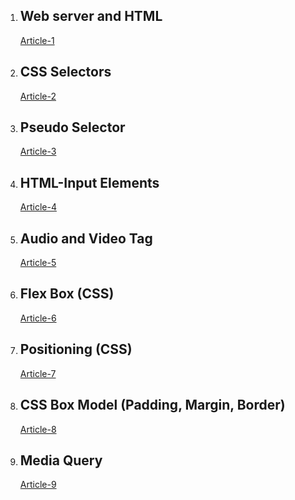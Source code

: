 1. ## **Web server and HTML**
    [Article-1](https://abhi1896.hashnode.dev/about-web-server-and-html "web server and HTML")

2. ## **CSS Selectors**
    [Article-2](https://abhi1896.hashnode.dev/css-selectors)

3. ## **Pseudo Selector**
   [Article-3](https://abhi1896.hashnode.dev/pseudo-selectors)

4. ## **HTML-Input Elements** 
   [Article-4](https://hashnode.com/post/clewtpapz000209jt1ahecivl)
   
5. ## **Audio and Video Tag**
   [Article-5](https://hashnode.com/post/cleza9t2m000209jz897t03gu)
   
6. ## **Flex Box (CSS)**
   [Article-6](https://hashnode.com/post/clf6kasrr000108l08ptfciiq)

7. ## **Positioning (CSS)**
   [Article-7](https://hashnode.com/post/clf14lwkl001h09l84l0e5gfv)

8. ## **CSS Box Model (Padding, Margin, Border)**
   [Article-8](https://hashnode.com/post/clf0st1wb000509lcabjp17vy)
   
9. ## **Media Query**
   [Article-9](https://hashnode.com/post/clf7tixp6000009mnbrme1z9i)
